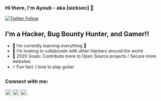 ### Hi there, I'm Ayoub - aka [sicksec] 👋

[![Twitter Follow](https://img.shields.io/twitter/follow/OriginalSicksec?color=1DA1F2&logo=twitter&style=for-the-badge)](https://twitter.com/intent/follow?screen_name=OriginalSicksec)

## I'm a Hacker, Bug Bounty Hunter, and Gamer!!

- 🌱 I’m currently learning everything 🤣
- 👯 I’m looking to collaborate with other Hackers around the world
- 🥅 2020 Goals: Contribute more to Open Source projects / Secure more websites
- ⚡ Fun fact: I love to play guitar


### Connect with me:

[<img align="left" alt="codeSTACKr | Twitter" width="22px" src="https://cdn.jsdelivr.net/npm/simple-icons@v3/icons/twitter.svg" />][twitter]
[<img align="left" alt="codeSTACKr | LinkedIn" width="22px" src="https://cdn.jsdelivr.net/npm/simple-icons@v3/icons/linkedin.svg" />][linkedin]
[<img align="left" alt="codeSTACKr | Instagram" width="22px" src="https://cdn.jsdelivr.net/npm/simple-icons@v3/icons/instagram.svg" />][instagram]


[twitter]: https://twitter.com/OriginalSicksec
[instagram]: https://instagram.com/ayoub.elaich
[linkedin]: https://linkedin.com/in/https://www.linkedin.com/in/ayoub-el-5b8676168/

<br/>